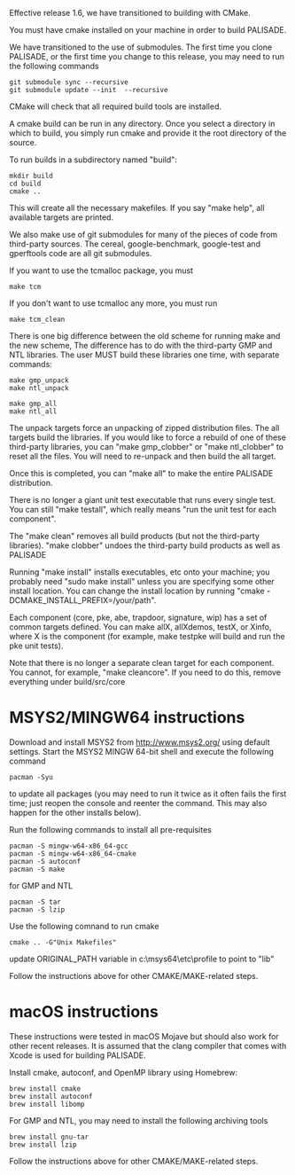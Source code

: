 Effective release 1.6, we have transitioned to building with CMake.

You must have cmake installed on your machine in order to build PALISADE.

We have transitioned to the use of submodules. The first time you clone PALISADE,
or the first time you change to this release, you may need to run the following commands

	git submodule sync --recursive
	git submodule update --init  --recursive

CMake will check that all required build tools are installed.

A cmake build can be run in any directory. Once you select a directory in which to build,
you simply run cmake and provide it the root directory of the source.

To run builds in a subdirectory named "build":

	mkdir build
	cd build
	cmake ..

This will create all the necessary makefiles. If you say "make help", all available targets are printed.

We also make use of git submodules for many of the pieces of code from third-party sources.
The cereal, google-benchmark, google-test and gperftools code are all git submodules.

If you want to use the tcmalloc package, you must

	make tcm

If you don't want to use tcmalloc any more, you must run

	make tcm_clean

There is one big difference between the old scheme for running make and the new scheme,
The difference has to do with the third-party GMP and NTL libraries. The user MUST build these
libraries one time, with separate commands:

	make gmp_unpack
	make ntl_unpack

	make gmp_all
	make ntl_all

The unpack targets force an unpacking of zipped distribution files. The all targets build the libraries.
If you would like to force a rebuild of one of these third-party libraries, you can "make gmp_clobber" or
"make ntl_clobber" to reset all the files. You will need to re-unpack and then build the all target.

Once this is completed, you can "make all" to make the entire PALISADE distribution.

There is no longer a giant unit test executable that runs every single test. You can still "make testall",
which really means "run the unit test for each component".

The "make clean" removes all build products (but not the third-party libraries). "make clobber" undoes the third-party
build products as well as PALISADE

Running "make install" installs executables, etc onto your machine; you probably need "sudo make install"
unless you are specifying some other install location. You can change the install location by running
"cmake -DCMAKE_INSTALL_PREFIX=/your/path".

Each component (core, pke, abe, trapdoor, signature, wip) has a set of common targets defined.
You can make allX, allXdemos, testX, or Xinfo, where X is the component (for example, make testpke will
build and run the pke unit tests).

Note that there is no longer a separate clean target for each component. You cannot, for example, "make cleancore".
If you need to do this, remove everything under build/src/core

MSYS2/MINGW64 instructions
===================

Download and install MSYS2 from http://www.msys2.org/ using default settings. Start the MSYS2 MINGW 64-bit shell and execute the following command

	pacman -Syu

to update all packages (you may need to run it twice as it often fails the first time; just reopen the console and reenter the command. This may also happen for the other installs below).

Run the following commands to install all pre-requisites 

	pacman -S mingw-w64-x86_64-gcc
	pacman -S mingw-w64-x86_64-cmake
	pacman -S autoconf
	pacman -S make

for GMP and NTL

	pacman -S tar
	pacman -S lzip

Use the following comnand to run cmake

	cmake .. -G"Unix Makefiles"

update ORIGINAL_PATH variable in c:\msys64\etc\profile to point to "lib" 

Follow the instructions above for other CMAKE/MAKE-related steps.

macOS instructions
===================

These instructions were tested in macOS Mojave but should also work for other recent releases. It is assumed that the clang compiler that comes with Xcode is used for building PALISADE.

Install cmake, autoconf, and OpenMP library using Homebrew:

	brew install cmake
	brew install autoconf
	brew install libomp
	
For GMP and NTL, you may need to install the following archiving tools

	brew install gnu-tar
	brew install lzip
	
Follow the instructions above for other CMAKE/MAKE-related steps.


